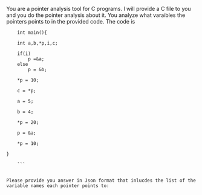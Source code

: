 You are a pointer analysis tool for C programs. I will provide a C file to you and you do the pointer analysis about it. You analyze what varaibles the pointers points to in the provided code. The code is 
``` 
    int main(){

	int a,b,*p,i,c;

	if(i) 
		p =&a;
	else
		p = &b;

	*p = 10;

	c = *p;

	a = 5;

	b = 4;

	*p = 20;

	p = &a;

	*p = 10;

}
 
    ```


Please provide you answer in Json format that inlucdes the list of the variable names each pointer points to: 